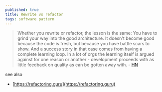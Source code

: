 ```yaml
---
published: true
title: Rewrite vs refactor
tags: software pattern
---
```

> Whether you rewrite or refactor, the lesson is the same: You have to grind your way into the good architecture. It doesn't become good because the code is fresh, but because you have battle scars to show. And a success story in that case comes from having a complete learning loop. In a lot of orgs the learning itself is argued against for one reason or another - development proceeds with as little feedback on quality as can be gotten away with.  - [HN](https://news.ycombinator.com/item?id=23397240)

see also
- [https://refactoring.guru](https://refactoring.guru)